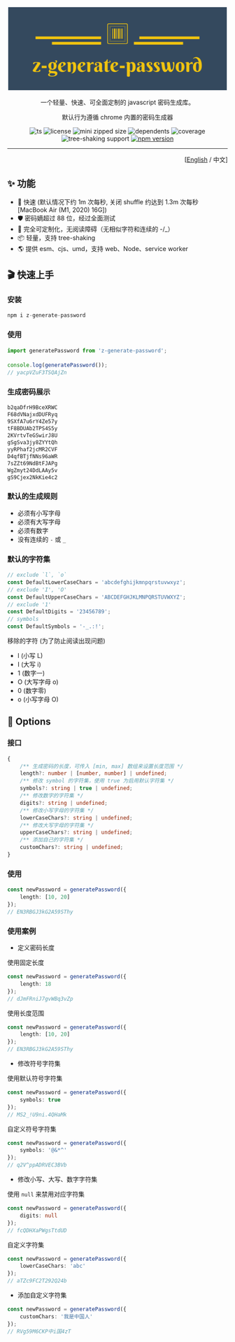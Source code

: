 <div align='center'>

<img src='./logo.png' width='500px'/>

一个轻量、快速、可全面定制的 javascript 密码生成库。

默认行为遵循 chrome 内置的密码生成器

![ts](https://badgen.net/badge/-/TypeScript/blue?icon=typescript&label)
![license](https://badgen.net/github/license/ZxBing0066/zlib)
![mini zipped size](https://img.shields.io/bundlephobia/minzip/z-generate-password)
![dependents](https://badgen.net/npm/dependents/z-generate-password)
![coverage](https://badgen.net/badge/coverage/100%25/green)
![tree-shaking support](https://badgen.net/bundlephobia/tree-shaking/z-generate-password)
[![npm version](https://badgen.net/npm/v/z-generate-password)](https://www.npmjs.com/package/z-generate-password)

</div>

<hr/>

<div align='right'>

[[English](README.md) / 中文]

</div>

## ✨ 功能

-   🚀 快速 (默认情况下约 1m 次每秒, 关闭 shuffle 约达到 1.3m 次每秒 [MacBook Air (M1, 2020) 16G])
-   🛡 密码嫡超过 88 位，经过全面测试
-   🎨 完全可定制化，无阅读障碍（无相似字符和连续的 -/\_）
-   📦 轻量，支持 tree-shaking
-   🌎 提供 esm、cjs、umd，支持 web、Node、service worker

## 🎬 快速上手

### 安装

```js
npm i z-generate-password
```

### 使用

```ts
import generatePassword from 'z-generate-password';

console.log(generatePassword());
// yacpVZuF3TSQAjZn
```

### 生成密码展示

```
b2qaDfrH9BceXRWC
F68dVNajxdDUFRyq
9SXfA7u6rY4Ze57y
tF8BDUAb2TPS4S5y
2KVrtvTeGSwirJ8U
gSgSva3jy8ZYYtQh
yyRPhaf2jcMR2CVF
D4qfBTjfNNs96aWR
7sZZt69NdBtFJAPg
WgZmyt24DdLAAy5v
gS9Cjex2NkKie4c2
```

### 默认的生成规则

-   必须有小写字母
-   必须有大写字母
-   必须有数字
-   没有连续的 `-` 或 `_`

### 默认的字符集

```ts
// exclude `l`, `o`
const DefaultLowerCaseChars = 'abcdefghijkmnpqrstuvwxyz';
// exclude 'I', 'O'
const DefaultUpperCaseChars = 'ABCDEFGHJKLMNPQRSTUVWXYZ';
// exclude '1'
const DefaultDigits = '23456789';
// symbols
const DefaultSymbols = '-_.:!';
```

移除的字符 (为了防止阅读出现问题)

-   l (小写 L)
-   I (大写 i)
-   1 (数字一)
-   O (大写字母 o)
-   0 (数字零)
-   o (小写字母 O)

## 🎨 Options

### 接口

```ts
{
    /** 生成密码的长度，可传入 [min, max] 数组来设置长度范围 */
    length?: number | [number, number] | undefined;
    /** 修改 symbol 的字符集，使用 true 为启用默认字符集 */
    symbols?: string | true | undefined;
    /** 修改数字的字符集 */
    digits?: string | undefined;
    /** 修改小写字母的字符集 */
    lowerCaseChars?: string | undefined;
    /** 修改大写字母的字符集 */
    upperCaseChars?: string | undefined;
    /** 添加自己的字符集 */
    customChars?: string | undefined;
}
```

### 使用

```ts
const newPassword = generatePassword({
    length: [10, 20]
});
// EN3RBGJ3kG2A59SThy
```

### 使用案例

-   定义密码长度

使用固定长度

```ts
const newPassword = generatePassword({
    length: 18
});
// dJmFRniJ7gvWBq3vZp
```

使用长度范围

```ts
const newPassword = generatePassword({
    length: [10, 20]
});
// EN3RBGJ3kG2A59SThy
```

-   修改符号字符集

使用默认符号字符集

```ts
const newPassword = generatePassword({
    symbols: true
});
// MS2_!U9ni.4QHaMk
```

自定义符号字符集

```ts
const newPassword = generatePassword({
    symbols: '@&*^'
});
// q2V^ppADRVEC3BVb
```

-   修改小写、大写、数字字符集

使用 `null` 来禁用对应字符集

```ts
const newPassword = generatePassword({
    digits: null
});
// fcQDHXaPWgsTtdUD
```

自定义字符集

```ts
const newPassword = generatePassword({
    lowerCaseChars: 'abc'
});
// aTZc9FC2T292Q24b
```

-   添加自定义字符集

```ts
const newPassword = generatePassword({
    customChars: '我是中国人'
});
// RVg59M6CKP中i国4zT
```
